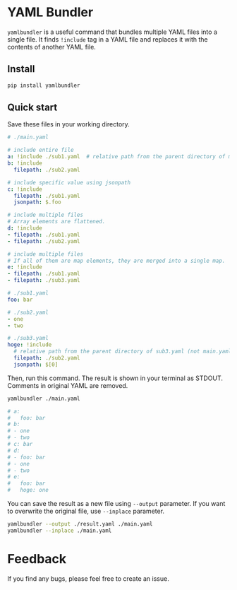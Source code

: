 # YAML Bundler
`yamlbundler` is a useful command that bundles multiple YAML files into a single file.
It finds `!include` tag in a YAML file and replaces it with the contents of another YAML file.

## Install

```bash
pip install yamlbundler
```

## Quick start
Save these files in your working directory.

```yaml
# ./main.yaml

# include entire file
a: !include ./sub1.yaml  # relative path from the parent directory of main.yaml 
b: !include
  filepath: ./sub2.yaml 

# include specific value using jsonpath
c: !include
  filepath: ./sub1.yaml
  jsonpath: $.foo

# include multiple files
# Array elements are flattened.
d: !include
- filepath: ./sub1.yaml
- filepath: ./sub2.yaml

# include multiple files
# If all of them are map elements, they are merged into a single map.
e: !include
- filepath: ./sub1.yaml
- filepath: ./sub3.yaml
```
```yaml
# ./sub1.yaml
foo: bar
```

```yaml
# ./sub2.yaml
- one
- two
```

```yaml
# ./sub3.yaml
hoge: !include
  # relative path from the parent directory of sub3.yaml (not main.yaml)
  filepath: ./sub2.yaml
  jsonpath: $[0]
```

Then, run this command.
The result is shown in your terminal as STDOUT.
Comments in original YAML are removed.

```bash
yamlbundler ./main.yaml

# a:
#   foo: bar
# b:
# - one
# - two
# c: bar
# d:
# - foo: bar
# - one
# - two
# e:
#   foo: bar
#   hoge: one
```

You can save the result as a new file using `--output` parameter.
If you want to overwrite the original file, use `--inplace` parameter.

```bash
yamlbundler --output ./result.yaml ./main.yaml
yamlbundler --inplace ./main.yaml
```

# Feedback
If you find any bugs, please feel free to create an issue.

